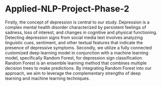 # Applied-NLP-Project-Phase-2
Firstly, the concept of depression is central to our study. Depression is a complex mental health disorder characterized by persistent feelings of sadness, loss of interest, and changes in cognitive and physical functioning. Detecting depression signs from social media text involves analyzing linguistic cues, sentiment, and other textual features that indicate the presence of depressive symptoms.
Secondly, we utilize a fully connected customized deep learning model in conjunction with a machine learning model, specifically Random Forest, for depression sign classification. Random Forest is an ensemble learning method that combines multiple decision trees to make predictions. By integrating Random Forest into our approach, we aim to leverage the complementary strengths of deep learning and machine learning techniques.
